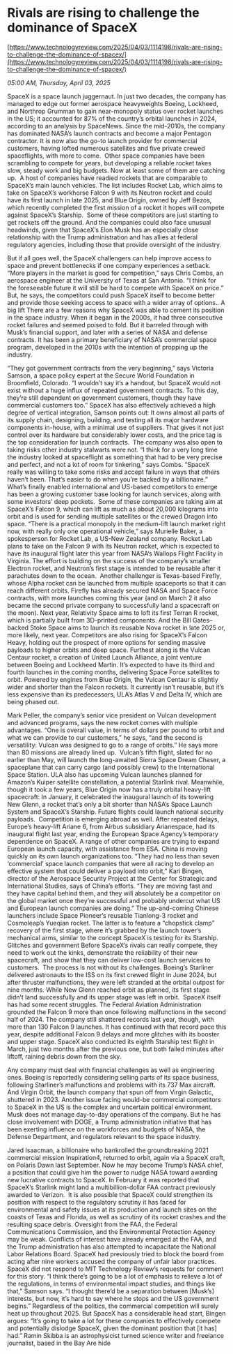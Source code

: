 # Rivals are rising to challenge the dominance of SpaceX

[https://www.technologyreview.com/2025/04/03/1114198/rivals-are-rising-to-challenge-the-dominance-of-spacex/](https://www.technologyreview.com/2025/04/03/1114198/rivals-are-rising-to-challenge-the-dominance-of-spacex/)

*05:00 AM, Thursday, April 03, 2025*

SpaceX is a space launch juggernaut. In just two decades, the company has managed to edge out former aerospace heavyweights Boeing, Lockheed, and Northrop Grumman to gain near-monopoly status over rocket launches in the US; it accounted for 87% of the country’s orbital launches in 2024, according to an analysis by SpaceNews. Since the mid-2010s, the company has dominated NASA’s launch contracts and become a major Pentagon contractor. It is now also the go-to launch provider for commercial customers, having lofted numerous satellites and five private crewed spaceflights, with more to come.  Other space companies have been scrambling to compete for years, but developing a reliable rocket takes slow, steady work and big budgets. Now at least some of them are catching up.   A host of companies have readied rockets that are comparable to SpaceX’s main launch vehicles. The list includes Rocket Lab, which aims to take on SpaceX’s workhorse Falcon 9 with its Neutron rocket and could have its first launch in late 2025, and Blue Origin, owned by Jeff Bezos, which recently completed the first mission of a rocket it hopes will compete against SpaceX’s Starship.  Some of these competitors are just starting to get rockets off the ground. And the companies could also face unusual headwinds, given that SpaceX’s Elon Musk has an especially close relationship with the Trump administration and has allies at federal regulatory agencies, including those that provide oversight of the industry.

But if all goes well, the SpaceX challengers can help improve access to space and prevent bottlenecks if one company experiences a setback. “More players in the market is good for competition,” says Chris Combs, an aerospace engineer at the University of Texas at San Antonio. “I think for the foreseeable future it will still be hard to compete with SpaceX on price.” But, he says, the competitors could push SpaceX itself to become better and provide those seeking access to space with a wider array of options.. A big lift There are a few reasons why SpaceX was able to cement its position in the space industry. When it began in the 2000s, it had three consecutive rocket failures and seemed poised to fold. But it barreled through with Musk’s financial support, and later with a series of NASA and defense contracts. It has been a primary beneficiary of NASA’s commercial space program, developed in the 2010s with the intention of propping up the industry.

“They got government contracts from the very beginning,” says Victoria Samson, a space policy expert at the Secure World Foundation in Broomfield, Colorado. “I wouldn’t say it’s a handout, but SpaceX would not exist without a huge influx of repeated government contracts. To this day, they’re still dependent on government customers, though they have commercial customers too.” SpaceX has also effectively achieved a high degree of vertical integration, Samson points out: It owns almost all parts of its supply chain, designing, building, and testing all its major hardware components in-house, with a minimal use of suppliers. That gives it not just control over its hardware but considerably lower costs, and the price tag is the top consideration for launch contracts.  The company was also open to taking risks other industry stalwarts were not. “I think for a very long time the industry looked at spaceflight as something that had to be very precise and perfect, and not a lot of room for tinkering,” says Combs. “SpaceX really was willing to take some risks and accept failure in ways that others haven’t been. That’s easier to do when you’re backed by a billionaire.”  What’s finally enabled international and US-based competitors to emerge has been a growing customer base looking for launch services, along with some investors’ deep pockets.   Some of these companies are taking aim at SpaceX’s Falcon 9, which can lift as much as about 20,000 kilograms into orbit and is used for sending multiple satellites or the crewed Dragon into space. “There is a practical monopoly in the medium-lift launch market right now, with really only one operational vehicle,” says Murielle Baker, a spokesperson for Rocket Lab, a US-New Zealand company. Rocket Lab plans to take on the Falcon 9 with its Neutron rocket, which is expected to have its inaugural flight later this year from NASA’s Wallops Flight Facility in Virginia. The effort is building on the success of the company’s smaller Electron rocket, and Neutron’s first stage is intended to be reusable after it parachutes down to the ocean.  Another challenger is Texas-based Firefly, whose Alpha rocket can be launched from multiple spaceports so that it can reach different orbits. Firefly has already secured NASA and Space Force contracts, with more launches coming this year (and on March 2 it also became the second private company to successfully land a spacecraft on the moon). Next year, Relativity Space aims to loft its first Terran R rocket, which is partially built from 3D-printed components. And the Bill Gates–backed Stoke Space aims to launch its reusable Nova rocket in late 2025 or, more likely, next year. Competitors are also rising for SpaceX’s Falcon Heavy, holding out the prospect of more options for sending massive payloads to higher orbits and deep space. Furthest along is the Vulcan Centaur rocket, a creation of United Launch Alliance, a joint venture between Boeing and Lockheed Martin. It’s expected to have its third and fourth launches in the coming months, delivering Space Force satellites to orbit. Powered by engines from Blue Origin, the Vulcan Centaur is slightly wider and shorter than the Falcon rockets. It currently isn’t reusable, but it’s less expensive than its predecessors, ULA’s Atlas V and Delta IV, which are being phased out.

Mark Peller, the company’s senior vice president on Vulcan development and advanced programs, says the new rocket comes with multiple advantages. “One is overall value, in terms of dollars per pound to orbit and what we can provide to our customers,” he says, “and the second is versatility: Vulcan was designed to go to a range of orbits.” He says more than 80 missions are already lined up.  Vulcan’s fifth flight, slated for no earlier than May, will launch the long-awaited Sierra Space Dream Chaser, a spaceplane that can carry cargo (and possibly crew) to the International Space Station. ULA also has upcoming Vulcan launches planned for Amazon’s Kuiper satellite constellation, a potential Starlink rival. Meanwhile, though it took a few years, Blue Origin now has a truly orbital heavy-lift spacecraft: In January, it celebrated the inaugural launch of its towering New Glenn, a rocket that’s only a bit shorter than NASA’s Space Launch System and SpaceX’s Starship. Future flights could launch national security payloads.  Competition is emerging abroad as well. After repeated delays, Europe’s heavy-lift Ariane 6, from Airbus subsidiary Arianespace, had its inaugural flight last year, ending the European Space Agency’s temporary dependence on SpaceX. A range of other companies are trying to expand European launch capacity, with assistance from ESA.  China is moving quickly on its own launch organizations too. “They had no less than seven ‘commercial’ space launch companies that were all racing to develop an effective system that could deliver a payload into orbit,” Kari Bingen, director of the Aerospace Security Project at the Center for Strategic and International Studies, says of China’s efforts. “They are moving fast and they have capital behind them, and they will absolutely be a competitor on the global market once they’re successful and probably undercut what US and European launch companies are doing.” The up-and-coming Chinese launchers include Space Pioneer’s reusable Tianlong-3 rocket and Cosmoleap’s Yueqian rocket. The latter is to feature a “chopstick clamp” recovery of the first stage, where it’s grabbed by the launch tower’s mechanical arms, similar to the concept SpaceX is testing for its Starship. Glitches and government Before SpaceX’s rivals can really compete, they need to work out the kinks, demonstrate the reliability of their new spacecraft, and show that they can deliver low-cost launch services to customers.  The process is not without its challenges. Boeing’s Starliner delivered astronauts to the ISS on its first crewed flight in June 2024, but after thruster malfunctions, they were left stranded at the orbital outpost for nine months. While New Glenn reached orbit as planned, its first stage didn’t land successfully and its upper stage was left in orbit.  SpaceX itself has had some recent struggles. The Federal Aviation Administration grounded the Falcon 9 more than once following malfunctions in the second half of 2024. The company still shattered records last year, though, with more than 130 Falcon 9 launches. It has continued with that record pace this year, despite additional Falcon 9 delays and more glitches with its booster and upper stage. SpaceX also conducted its eighth Starship test flight in March, just two months after the previous one, but both failed minutes after liftoff, raining debris down from the sky.

Any company must deal with financial challenges as well as engineering ones. Boeing is reportedly considering selling parts of its space business, following Starliner’s malfunctions and problems with its 737 Max aircraft. And Virgin Orbit, the launch company that spun off from Virgin Galactic, shuttered in 2023. Another issue facing would-be commercial competitors to SpaceX in the US is the complex and uncertain political environment. Musk does not manage day-to-day operations of the company. But he has close involvement with DOGE, a Trump administration initiative that has been exerting influence on the workforces and budgets of NASA, the Defense Department, and regulators relevant to the space industry.

Jared Isaacman, a billionaire who bankrolled the groundbreaking 2021 commercial mission Inspiration4, returned to orbit, again via a SpaceX craft, on Polaris Dawn last September. Now he may become Trump’s NASA chief, a position that could give him the power to nudge NASA toward awarding new lucrative contracts to SpaceX. In February it was reported that SpaceX’s Starlink might land a multibillion-dollar FAA contract previously awarded to Verizon.  It is also possible that SpaceX could strengthen its position with respect to the regulatory scrutiny it has faced for environmental and safety issues at its production and launch sites on the coasts of Texas and Florida, as well as scrutiny of its rocket crashes and the resulting space debris. Oversight from the FAA, the Federal Communications Commission, and the Environmental Protection Agency may be weak. Conflicts of interest have already emerged at the FAA, and the Trump administration has also attempted to incapacitate the National Labor Relations Board. SpaceX had previously tried to block the board from acting after nine workers accused the company of unfair labor practices. SpaceX did not respond to MIT Technology Review’s requests for comment for this story. “I think there’s going to be a lot of emphasis to relieve a lot of the regulations, in terms of environmental impact studies, and things like that,” Samson says. “I thought there’d be a separation between [Musk’s] interests, but now, it’s hard to say where he stops and the US government begins.” Regardless of the politics, the commercial competition will surely heat up throughout 2025. But SpaceX has a considerable head start, Bingen argues: “It’s going to take a lot for these companies to effectively compete and potentially dislodge SpaceX, given the dominant position that [it has] had.” Ramin Skibba is an astrophysicist turned science writer and freelance journalist, based in the Bay Are  hide

